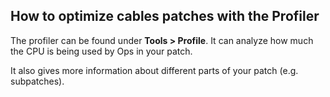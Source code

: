 ## How to optimize cables patches with the Profiler

The profiler can be found under **Tools > Profile**. It can analyze how much the CPU is being used by Ops in your patch.

It also gives more information about different parts of your patch (e.g. subpatches).
